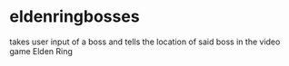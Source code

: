# eldenringbosses
takes user input of a boss and tells the location of said boss in the video game Elden Ring
